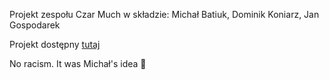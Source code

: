 Projekt zespołu Czar Much w składzie: Michał Batiuk, Dominik Koniarz, Jan Gospodarek

Projekt dostępny [tutaj](https://czar-much.dominikkoniarz.pl/)

No racism. It was Michał's idea 💙 
